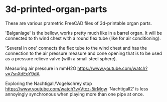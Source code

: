 # 3d-printed-organ-parts

These are various prametric FreeCAD files of 3d-printable organ parts. 

'Balganlage' is the bellow, works pretty much like in a barrel organ. It will be connected to th wind chest with a round flex tube (like for air conditioning).

'Several in one' connects the flex tube to the wind chest and has the connection to the air pressure measure and cone opening that is to be used as a pressure relieve valve (with a small steel sphere).

Measuring air pressure in mmH2O https://www.youtube.com/watch?v=7snXdEoY9dA

Exploring the Nachtigall/Vogelschrey stop https://www.youtube.com/watch?v=Vtcz-5irMgw
‘Nachtigall2’ is less annoyingly synchronous when playing more than one pipe at once.